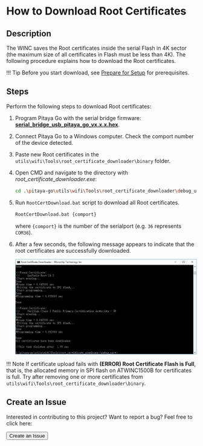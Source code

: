 # How to Download Root Certificates

## Description

The WINC saves the Root certificates inside the serial Flash in 4K sector (the maximum size of all certificates in Flash must be less than 4K). The following procedure explains how to download the Root certificates.

!!! Tip
	Before you start download, see [Prepare for Setup](index.md) for prerequisites.

## Steps

Perform the following steps to download Root certificates:

1. Program Pitaya Go with the serial bridge firmware: **[serial_bridge_usb_pitaya_go_vx.x.x.hex](https://github.com/makerdiary/pitaya-go/tree/master/firmware/wifi/)**.

2. Connect Pitaya Go to a Windows computer. Check the comport number of the device detected.

3. Paste new Root certificates in the `utils\wifi\Tools\root_certificate_downloader\binary` folder.

4. Open CMD and navigate to the directory with *root_certificate_downloader.exe*:

	``` sh
	cd .\pitaya-go\utils\wifi\Tools\root_certificate_downloader\debug_uart\
	```

5. Run `RootCertDownload.bat` script to download all Root certificates.

	``` sh
	RootCertDownload.bat {comport}
	```
	where `{comport}` is the number of the serialport (e.g. `36` represents `COM36`).

6. After a few seconds, the following message appears to indicate that the root certificates are successfully downloaded.

	![](assets/images/download-root-certificates.jpg)

!!! Note 
	If certificate upload fails with **(ERROR) Root Certificate Flash is Full**, that is, the allocated memory in SPI flash on ATWINC1500B for certificates is full. Try after removing one or more certificates from `utils\wifi\Tools\root_certificate_downloader\binary`.

## Create an Issue

Interested in contributing to this project? Want to report a bug? Feel free to click here:

<a href="https://github.com/makerdiary/pitaya-go/issues/new"><button data-md-color-primary="marsala"><i class="fa fa-github"></i> Create an Issue</button></a>

